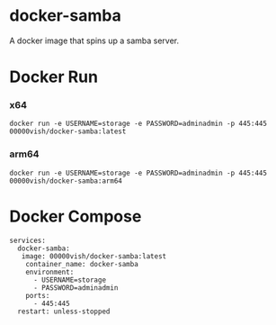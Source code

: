 # docker-samba

A docker image that spins up a samba server.

# Docker Run 

### x64

```
docker run -e USERNAME=storage -e PASSWORD=adminadmin -p 445:445 00000vish/docker-samba:latest
```


### arm64

```
docker run -e USERNAME=storage -e PASSWORD=adminadmin -p 445:445 00000vish/docker-samba:arm64
```


# Docker Compose

```
services:
  docker-samba:
   image: 00000vish/docker-samba:latest
    container_name: docker-samba
    environment:
      - USERNAME=storage
      - PASSWORD=adminadmin
    ports:
      - 445:445
  restart: unless-stopped
```
